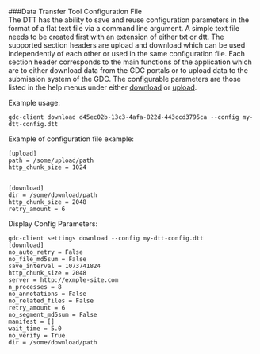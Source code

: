 ###Data Transfer Tool Configuration File  
The DTT has the ability to save and reuse configuration parameters in the format of a flat text file via a command line argument.  A simple text file needs to be created first with an extension of either txt or dtt.  The supported section headers are upload and download which can be used independently of each other or used in the same configuration file.  Each section header corresponds to the main functions of the application which are to either download data from the GDC portals or to upload data to the submission system of the GDC.  The configurable parameters are those listed in the help menus under either [download](https://docs.gdc.cancer.gov/Data_Transfer_Tool/Users_Guide/Accessing_Built-in_Help/#download-help-menu) or [upload](https://docs.gdc.cancer.gov/Data_Transfer_Tool/Users_Guide/Accessing_Built-in_Help/#upload-help-menu).            


Example usage:

    gdc-client download d45ec02b-13c3-4afa-822d-443ccd3795ca --config my-dtt-config.dtt

Example of configuration file example:

    [upload]
    path = /some/upload/path
    http_chunk_size = 1024


    [download]
    dir = /some/download/path
    http_chunk_size = 2048
    retry_amount = 6

Display Config Parameters:

    gdc-client settings download --config my-dtt-config.dtt
    [download]
    no_auto_retry = False
    no_file_md5sum = False
    save_interval = 1073741824
    http_chunk_size = 2048
    server = http://exmple-site.com
    n_processes = 8
    no_annotations = False
    no_related_files = False
    retry_amount = 6
    no_segment_md5sum = False
    manifest = []
    wait_time = 5.0
    no_verify = True
    dir = /some/download/path

